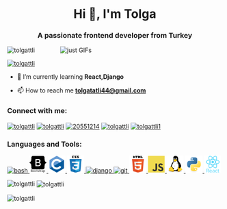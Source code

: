 <h1 align="center">Hi 👋, I'm Tolga</h1>
<h3 align="center">A passionate frontend developer from Turkey</h3>


<img align = "right" width = "380" src = "https://media.tenor.com/QrqIE5XUDDwAAAAM/programmer-bug.gif" alt = "just GIFs"/>

<p align="left"> <img src="https://komarev.com/ghpvc/?username=tolgattli&label=Profile%20views&color=b40e0e&style=flat-square" alt="tolgattli" /> </p>

<p align="left"> <a href="https://twitter.com/tolgattli" target="blank"><img src="https://img.shields.io/twitter/follow/tolgattli?logo=twitter&style=for-the-badge" alt="tolgattli" /></a> </p>

- 🌱 I’m currently learning **React,Django**

- 📫 How to reach me **tolgatatli44@gmail.com**

<h3 align="left">Connect with me:</h3>
<p align="left">
<a href="https://twitter.com/tolgattli" target="blank"><img align="center" src="https://raw.githubusercontent.com/rahuldkjain/github-profile-readme-generator/master/src/images/icons/Social/twitter.svg" alt="tolgattli" height="30" width="40" /></a>
<a href="https://linkedin.com/in/tolgattli" target="blank"><img align="center" src="https://raw.githubusercontent.com/rahuldkjain/github-profile-readme-generator/master/src/images/icons/Social/linked-in-alt.svg" alt="tolgattli" height="30" width="40" /></a>
<a href="https://stackoverflow.com/users/20551214" target="blank"><img align="center" src="https://raw.githubusercontent.com/rahuldkjain/github-profile-readme-generator/master/src/images/icons/Social/stack-overflow.svg" alt="20551214" height="30" width="40" /></a>
<a href="https://instagram.com/tolgattli" target="blank"><img align="center" src="https://raw.githubusercontent.com/rahuldkjain/github-profile-readme-generator/master/src/images/icons/Social/instagram.svg" alt="tolgattli" height="30" width="40" /></a>
<a href="https://www.hackerrank.com/tolgattli1" target="blank"><img align="center" src="https://raw.githubusercontent.com/rahuldkjain/github-profile-readme-generator/master/src/images/icons/Social/hackerrank.svg" alt="tolgattli1" height="30" width="40" /></a>
</p>

<h3 align="left">Languages and Tools:</h3>
<p align="left"> <a href="https://www.gnu.org/software/bash/" target="_blank" rel="noreferrer"> <img src="https://www.vectorlogo.zone/logos/gnu_bash/gnu_bash-icon.svg" alt="bash" width="40" height="40"/> </a> <a href="https://getbootstrap.com" target="_blank" rel="noreferrer"> <img src="https://raw.githubusercontent.com/devicons/devicon/master/icons/bootstrap/bootstrap-plain-wordmark.svg" alt="bootstrap" width="40" height="40"/> </a> <a href="https://www.cprogramming.com/" target="_blank" rel="noreferrer"> <img src="https://raw.githubusercontent.com/devicons/devicon/master/icons/c/c-original.svg" alt="c" width="40" height="40"/> </a> <a href="https://www.w3schools.com/css/" target="_blank" rel="noreferrer"> <img src="https://raw.githubusercontent.com/devicons/devicon/master/icons/css3/css3-original-wordmark.svg" alt="css3" width="40" height="40"/> </a> <a href="https://www.djangoproject.com/" target="_blank" rel="noreferrer"> <img src="https://cdn.worldvectorlogo.com/logos/django.svg" alt="django" width="40" height="40"/> </a> <a href="https://git-scm.com/" target="_blank" rel="noreferrer"> <img src="https://www.vectorlogo.zone/logos/git-scm/git-scm-icon.svg" alt="git" width="40" height="40"/> </a> <a href="https://www.w3.org/html/" target="_blank" rel="noreferrer"> <img src="https://raw.githubusercontent.com/devicons/devicon/master/icons/html5/html5-original-wordmark.svg" alt="html5" width="40" height="40"/> </a> <a href="https://developer.mozilla.org/en-US/docs/Web/JavaScript" target="_blank" rel="noreferrer"> <img src="https://raw.githubusercontent.com/devicons/devicon/master/icons/javascript/javascript-original.svg" alt="javascript" width="40" height="40"/> </a> <a href="https://www.linux.org/" target="_blank" rel="noreferrer"> <img src="https://raw.githubusercontent.com/devicons/devicon/master/icons/linux/linux-original.svg" alt="linux" width="40" height="40"/> </a> <a href="https://www.python.org" target="_blank" rel="noreferrer"> <img src="https://raw.githubusercontent.com/devicons/devicon/master/icons/python/python-original.svg" alt="python" width="40" height="40"/> </a> <a href="https://reactjs.org/" target="_blank" rel="noreferrer"> <img src="https://raw.githubusercontent.com/devicons/devicon/master/icons/react/react-original-wordmark.svg" alt="react" width="40" height="40"/> </a> </p>

<p><img align="left" src="https://github-readme-stats.vercel.app/api/top-langs?username=tolgattli&show_icons=true&locale=en&layout=compact" alt="tolgattli" /></p>

<p>&nbsp;<img align="center" src="https://github-readme-stats.vercel.app/api?username=tolgattli&show_icons=true&locale=en" alt="tolgattli" /></p>

<p><img align="center" src="https://github-readme-streak-stats.herokuapp.com/?user=tolgattli&" alt="tolgattli" /></p>
